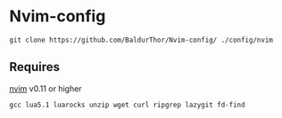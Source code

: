 # Nvim-config

```
git clone https://github.com/BaldurThor/Nvim-config/ ./config/nvim
```

## Requires

[nvim](https://github.com/neovim/neovim/blob/master/INSTALL.md#linux) v0.11 or higher

```
gcc lua5.1 luarocks unzip wget curl ripgrep lazygit fd-find
```
